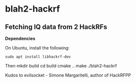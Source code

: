 # blah2-hackrf
Fetching IQ data from 2 HackRFs
--
**Dependencies**

On Ubuntu, install the following:

    sudo apt install libhackrf-dev

Then
    mkdir build
    cd build
    cmake ..
    make
    ./blah2-hackrf

Kudos to evilsocket - Simone Margaritelli, author of HackRFPP
